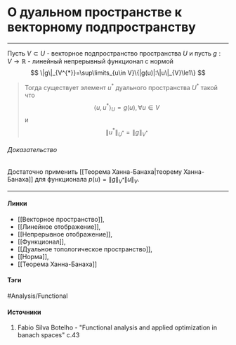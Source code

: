 # О дуальном пространстве к векторному подпространству
***
Пусть $V\subset U$ - векторное подпространство пространства $U$ и пусть $g:V\to\mathbb{R}$ - линейный непрерывный функционал с нормой
$$
\|g\|_{V^{*}}=\sup\limits_{u\in V}\{|g(u)|:\|u\|_{V}\le1\}
$$
>Тогда существует элемент $u^{*}$ дуального пространства $U^{*}$ такой что $$\langle u,u^{*}\rangle_{U}=g(u),\forall u\in V$$ и $$\|u^{*}\|_{U^{*}}=\|g\|_{V^{*}}$$

###### Доказательство
Достаточно применить [[Теорема Ханна-Банаха|теорему Ханна-Банаха]] для функционала $p(u)=\|g\|_{V^{*}}\|u\|_{V}$.
***
#### Линки
- [[Векторное пространство]],
- [[Линейное отображение]],
- [[Непрерывное отображение]],
- [[Функционал]],
- [[Дуальное топологическое пространство]],
- [[Норма]],
- [[Теорема Ханна-Банаха]]
#### Тэги
 #Analysis/Functional 
#### Источники
1. Fabio Silva Botelho - "Functional analysis and applied optimization in banach spaces" c.43